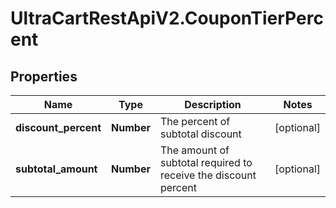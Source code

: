 # UltraCartRestApiV2.CouponTierPercent

## Properties
Name | Type | Description | Notes
------------ | ------------- | ------------- | -------------
**discount_percent** | **Number** | The percent of subtotal discount | [optional] 
**subtotal_amount** | **Number** | The amount of subtotal required to receive the discount percent | [optional] 


